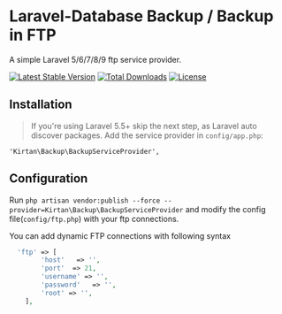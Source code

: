 <!-- # Database Backup Package

## This will create your database backup when you run the command

## Please EnterThis line to add publish config file on your project

## php artisan vendor:publish --force --provider=Kirtan\Backup\ContectServiceProvider -->
Laravel-Database Backup / Backup in FTP
===========

A simple Laravel 5/6/7/8/9 ftp service provider.

[![Latest Stable Version](https://poser.pugx.org/kirtan/backup/v/stable)](https://packagist.org/packages/kirtan/backup)
[![Total Downloads](https://poser.pugx.org/kirtan/backup/v/stable)](https://packagist.org/packages/kirtan/backup)
[![License](https://poser.pugx.org/kirtan/backup/license)](https://packagist.org/packages/kirtan/backup)

Installation
------------

> If you're using Laravel 5.5+ skip the next step, as Laravel auto discover packages.
Add the service provider in `config/app.php`:

    'Kirtan\Backup\BackupServiceProvider',

Configuration
------------
Run `php artisan vendor:publish --force --provider=Kirtan\Backup\BackupServiceProvider` and modify the config file(`config/ftp.php`) with your ftp connections.

You can add dynamic FTP connections with following syntax

```php
  'ftp' => [
        'host'   => '',
        'port'  => 21,
        'username' => '',
        'password'   => '',
        'root' => '',
    ],
```